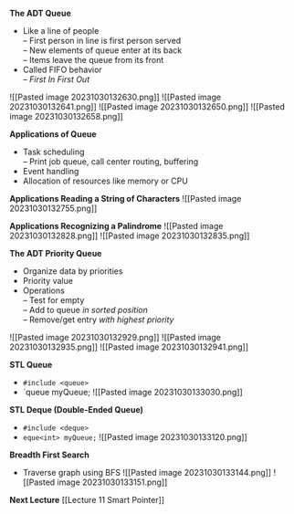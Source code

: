 **The ADT Queue**
* Like a line of people  
	– First person in line is first person served  
	– New elements of queue enter at its back  
	– Items leave the queue from its front  
* Called FIFO behavior  
	– _First In First Out_

![[Pasted image 20231030132630.png]]
![[Pasted image 20231030132641.png]]
![[Pasted image 20231030132650.png]]
![[Pasted image 20231030132658.png]]

**Applications of Queue**
* Task scheduling  
	– Print job queue, call center routing, buffering  
* Event handling  
* Allocation of resources like memory or CPU

**Applications Reading a String of Characters**
![[Pasted image 20231030132755.png]]

**Applications Recognizing a Palindrome**
![[Pasted image 20231030132828.png]]
![[Pasted image 20231030132835.png]]

**The ADT Priority Queue**
* Organize data by priorities  
* Priority value  
* Operations  
	– Test for empty  
	– Add to queue _in sorted position_  
	– Remove/get entry _with highest priority_

![[Pasted image 20231030132929.png]]
![[Pasted image 20231030132935.png]]
![[Pasted image 20231030132941.png]]

**STL Queue**
* `#include <queue> ` 
* `queue<int> myQueue;
![[Pasted image 20231030133030.png]]

**STL Deque (Double-Ended Queue)**
* `#include <deque>`  
* `eque<int> myQueue;`
![[Pasted image 20231030133120.png]]

**Breadth First Search**
* Traverse graph using BFS
![[Pasted image 20231030133144.png]]
![[Pasted image 20231030133151.png]]

**Next Lecture**
[[Lecture 11 Smart Pointer]]

